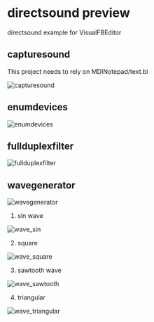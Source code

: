 # directsound preview
directsound example for VisualFBEditor

## capturesound

This project needs to rely on MDINotepad/text.bi

![capturesound](https://github.com/chunmingwang/directsound/assets/35757455/482a672e-cdd3-453a-9e61-61c964a5423c)

## enumdevices

![enumdevices](https://github.com/chunmingwang/directsound/assets/35757455/903367a2-9249-444e-b5ca-c9cd9ae17843)

## fullduplexfilter

![fullduplexfilter](https://github.com/chunmingwang/directsound/assets/35757455/48874699-e9db-4592-af8e-323e6703b189)

## wavegenerator

![wavegenerator](https://github.com/chunmingwang/directsound/assets/35757455/31fd9666-c981-4098-a63d-5310f60ec304)

1. sin wave

![wave_sin](https://github.com/chunmingwang/directsound/assets/35757455/e6938cb9-12c2-4e87-beaa-1b3d00c5f750)

2. square

![wave_square](https://github.com/chunmingwang/directsound/assets/35757455/13b96876-3b3c-4a26-8eb0-6718563ec274)

3. sawtooth wave

![wave_sawtooth](https://github.com/chunmingwang/directsound/assets/35757455/1360b70f-fbc9-4b16-ac70-23ed46eb5d16)

4. triangular

![wave_triangular](https://github.com/chunmingwang/directsound/assets/35757455/080d4c4b-f32f-45a2-b7f1-252e65a17abb)
